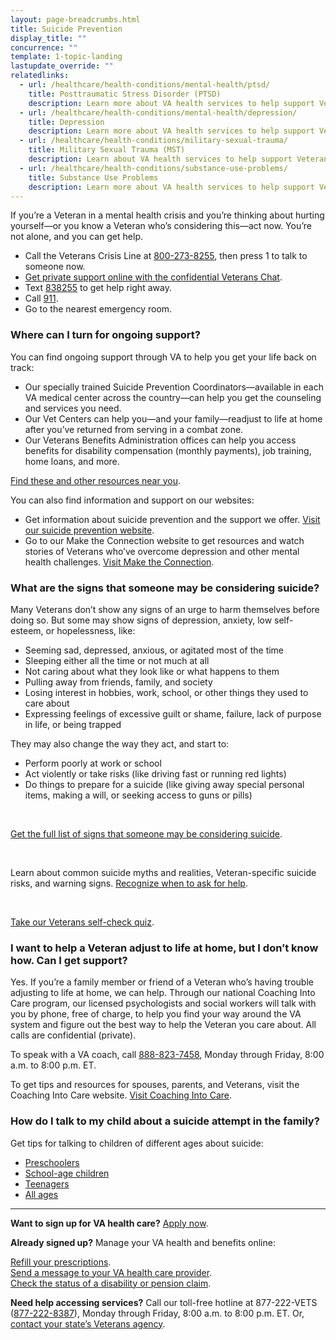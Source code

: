 ```yaml
---
layout: page-breadcrumbs.html
title: Suicide Prevention
display_title: ""
concurrence: ""
template: 1-topic-landing
lastupdate_override: ""
relatedlinks:
  - url: /healthcare/health-conditions/mental-health/ptsd/
    title: Posttraumatic Stress Disorder (PTSD)
    description: Learn more about VA health services to help support Veterans with PTSD.
  - url: /healthcare/health-conditions/mental-health/depression/
    title: Depression
    description: Learn more about VA health services to help support Veterans with depression.
  - url: /healthcare/health-conditions/military-sexual-trauma/
    title: Military Sexual Trauma (MST)
    description: Learn about VA health services to help support Veterans dealing with issues related to military sexual trauma.
  - url: /healthcare/health-conditions/substance-use-problems/
    title: Substance Use Problems
    description: Learn more about VA health services to help support Veterans with substance use problems.
---
```


If you’re a Veteran in a mental health crisis and you’re thinking about hurting yourself—or you know a Veteran who’s considering this—act now. You’re not alone, and you can get help.

- Call the Veterans Crisis Line at <a href="tel:+1phonenumber">800-273-8255</a>, then press 1 to talk to someone now.
- [Get private support online with the confidential Veterans Chat](https://www.veteranscrisisline.net/ChatTermsOfService.aspx?account=Veterans%20Chat/). 
- Text <a href="tel:+1phonenumber">838255</a> to get help right away.
- Call <a href="tel:+1phonenumber">911</a>.
- Go to the nearest emergency room.

<div class="feature" markdown=“1”>

### Where can I turn for ongoing support? 

You can find ongoing support through VA to help you get your life back on track:

- Our specially trained Suicide Prevention Coordinators—available in each VA medical center across the country—can help you get the counseling and services you need. 
- Our Vet Centers can help you—and your family—readjust to life at home after you’ve returned from serving in a combat zone.
- Our Veterans Benefits Administration offices can help you access benefits for disability compensation (monthly payments), job training, home loans, and more. <br /> 

[Find these and other resources near you](https://www.veteranscrisisline.net/GetHelp/ResourceLocator.aspx). 

You can also find information and support on our websites:

- Get information about suicide prevention and the support we offer. [Visit our suicide prevention website](https://www.mentalhealth.va.gov/MENTALHEALTH/suicide_prevention/index.asp). 
- Go to our Make the Connection website to get resources and watch stories of Veterans who’ve overcome depression and other mental health challenges. [Visit Make the Connection](https://maketheconnection.net/).

</div> 

### What are the signs that someone may be considering suicide?

Many Veterans don’t show any signs of an urge to harm themselves before doing so. But some may show signs of depression, anxiety, low self-esteem, or hopelessness, like:

- Seeming sad, depressed, anxious, or agitated most of the time
- Sleeping either all the time or not much at all
- Not caring about what they look like or what happens to them
- Pulling away from friends, family, and society
- Losing interest in hobbies, work, school, or other things they used to care about
- Expressing feelings of excessive guilt or shame, failure, lack of purpose in life, or being trapped

They may also change the way they act, and start to:

- Perform poorly at work or school
- Act violently or take risks (like driving fast or running red lights)
- Do things to prepare for a suicide (like giving away special personal items, making a will, or seeking access to guns or pills)

<br>

[Get the full list of signs that someone may be considering suicide](https://www.veteranscrisisline.net/SignsOfCrisis/Identifying.aspx).

<br>

Learn about common suicide myths and realities, Veteran-specific suicide risks, and warning signs. [Recognize when to ask for help](https://www.mentalhealth.va.gov/suicide_prevention/whentoaskforhelp.asp). 

<br>

[Take our Veterans self-check quiz](https://www.vetselfcheck.org/Welcome.cfm).

### I want to help a Veteran adjust to life at home, but I don’t know how. Can I get support? 

Yes. If you’re a family member or friend of a Veteran who’s having trouble adjusting to life at home, we can help. Through our national Coaching Into Care program, our licensed psychologists and social workers will talk with you by phone, free of charge, to help you find your way around the VA system and figure out the best way to help the Veteran you care about. All calls are confidential (private).

To speak with a VA coach, call <a href="tel:+1phonenumber">888-823-7458</a>, Monday through Friday, 8:00 a.m. to 8:00 p.m. ET. 

To get tips and resources for spouses, parents, and Veterans, visit the Coaching Into Care website. [Visit Coaching Into Care](https://www.mirecc.va.gov/coaching/). 

### How do I talk to my child about a suicide attempt in the family? 

Get tips for talking to children of different ages about suicide:

- [Preschoolers](https://www.mentalhealth.va.gov/suicide_prevention/howtotalkto4to8.asp)
- [School-age children](https://www.mentalhealth.va.gov/suicide_prevention/howtotalkto9to13.asp)
- [Teenagers](https://www.mentalhealth.va.gov/suicide_prevention/howtotalkto14to18.asp)
- [All ages](https://www.mirecc.va.gov/visn19/talk2kids/docs/Talk2Child_color.pdf)

------


**Want to sign up for VA health care?** [Apply now](/healthcare/apply/).

**Already signed up?** Manage your VA health and benefits online: <br />

[Refill your prescriptions](/healthcare/prescriptions/). <br /> 
[Send a message to your VA health care provider](/healthcare/messaging/). <br /> 
[Check the status of a disability or pension claim](/track-claims/).

**Need help accessing services?** Call our toll-free hotline at 877-222-VETS (<a href="tel:+1phonenumber">877-222-8387</a>), Monday through Friday, 8:00 a.m. to 8:00 p.m. ET. Or, [contact your state’s Veterans agency](https://www.va.gov/statedva.htm).
